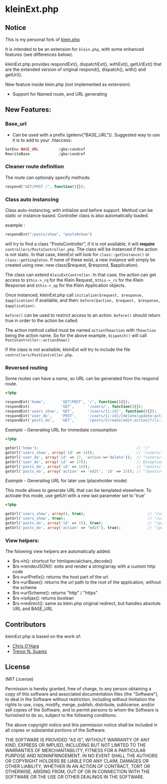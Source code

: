 # kleinExt.php

## Notice
This is my personal fork of [klein.php](https://github.com/chriso/klein.php)

It is intended to be an extension for ```klein.php```, with some enhanced features (see differences below).

kleinExt.php provides respondExt(), dispatchExt(), withExt(), getUrlExt() that are the extended version of original respond(), dispatch(), with() and getUrl().

New feature inside klein.php (not implemented as extension):

* Support for Named route, and URL generating


## New Features:

### Base_url
* Can be used with a prefix (getenv("BASE_URL")).
Suggested way to use it is to add to your .htaccess:

```php
SetEnv BASE_URL         /gbo/candcef
RewriteBase             /gbo/candcef
```

### Cleaner route definition
The route can optionaly specify methods:

```php
respond("GET|POST /", function(){});
```

### Class auto instancing
Class auto-instancing, with initialize and before support. Method can be static or instance-based. Controller class is also automatically loaded.

example :

```php
respondExt("/posts/show", "posts#show")
```

will try to find a class "PostsController", if it is not available, it will **require** ```controllers/PostsController.php```.
The class will be instanced if the action is not static. In that case, kleinExt will look for ```class::getInstance()``` or ```class::getSingleton```. If none of these exist, a new instance will simply be created using new: new class($request, $respond, $application).

The class can extend ```KleinExtController```. In that case, the action can get access to ```$this->_rq``` for the Klein Request, ```$this->_rs``` for the Klein Response and ```$this->_ap``` for the Klein Application objects.

Once instanced, kleinExt.php call ```initialize($request, $response, $application)``` if available, and then:
```before($action, $request, $response, $application)```.

```before()``` can be used to restrict access to an action. ```before()``` should return true in order to the action be called.

The action method called must be named ```actionTheaction``` with ```Theaction``` being the action name.
So for the above example, ```dispatch()``` will call ```PostsController::actionShow()```

If the class is not availaible, kleinExt will try to include the file ```controllers/PostController.php```.



### Reversed routing

Some routes can have a *name*, so URL can be generated from the respond route.
```php
<?php

respondExt('home',       'GET|POST', '/', function(){});
respondExt(              'GET',      '/users/', function(){});
respondExt('users_show', 'GET',      '/users/[i:id]', function(){});
respondExt('user_do',    'POST',     '/users/[i:id]/[delete|update:action]', function(){});
respondExt('posts_do',   'GET',      '/posts/[create|edit:action]?/[i:id]?', function(){});
```

*Example* - Generating URL for immediate consumption

```php
<?php

getUrl('home');                                            // "/"
getUrl('users_show', array('id' => 14));                   // "/users/14"
getUrl('user_do', array('id' => 17, 'action'=>'delete'));  // "/users/17/delete"
getUrl('user_do', array('id' => 17));                      // Exception "Param 'action' not set for route 'user_do'"
getUrl('posts_do', array('id' => 16));                     // "/posts/16" (note that it isn't /posts//16)
getUrl('posts_do', array('action' => 'edit', 'id' => 15)); // "/posts/edit/15"
```

*Example* - Generating URL for later use (placeholder mode)

This mode allows to generate URL that can be templated elsewhere.
To activate this mode, use getUrl with a new last parameter set to 'true'
```php
<?php

getUrl('users_show', array(), true);                            // "/users/[:id]"
getUrl('users_show', true);                                     // "/users/[:id]" (shorter notation)
getUrl('posts_do', array('id' => 15), true);                    // "/posts/[:action]/15"
getUrl('posts_do', array('action' => "edit"), true);            // "/posts/edit/[:id]"
```


### View helpers:
The folowing view helpers are automatically added:

*  $rs->h(): shortcut for htmlspecialchars_decode()
*  $rs->renderJSON(): exits and render a string/array with a custom http code
*  $rs->urlPrefix(): returns the host part of the url
*  $rs->urlBase(): returns the url path to the root of the application, without the scheme
*  $rs->urlScheme(): returns "http" / "https"
*  $rs->isAjax(): returns boolean
*  $rs->redirect(): same as klein.php original redirect, but handles absolute URL and BASE_URL



## Contributors

kleinExt.php is based on the work of:
- [Chris O'Hara](https://github.com/chriso)
- [Trevor N. Suarez](https://github.com/Rican7)

## License

(MIT License)

Permission is hereby granted, free of charge, to any person obtaining a copy of this software and associated documentation files (the "Software"), to deal in the Software without restriction, including without limitation the rights to use, copy, modify, merge, publish, distribute, sublicense, and/or sell copies of the Software, and to permit persons to whom the Software is furnished to do so, subject to the following conditions:

The above copyright notice and this permission notice shall be included in all copies or substantial portions of the Software.

THE SOFTWARE IS PROVIDED "AS IS", WITHOUT WARRANTY OF ANY KIND, EXPRESS OR IMPLIED, INCLUDING BUT NOT LIMITED TO THE WARRANTIES OF MERCHANTABILITY, FITNESS FOR A PARTICULAR PURPOSE AND NONINFRINGEMENT. IN NO EVENT SHALL THE AUTHORS OR COPYRIGHT HOLDERS BE LIABLE FOR ANY CLAIM, DAMAGES OR OTHER LIABILITY, WHETHER IN AN ACTION OF CONTRACT, TORT OR OTHERWISE, ARISING FROM, OUT OF OR IN CONNECTION WITH THE SOFTWARE OR THE USE OR OTHER DEALINGS IN THE SOFTWARE.


